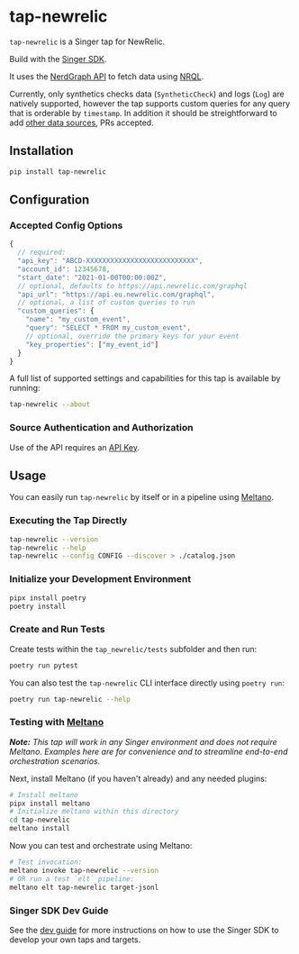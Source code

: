 # tap-newrelic

`tap-newrelic` is a Singer tap for NewRelic.

Build with the [Singer SDK](https://gitlab.com/meltano/singer-sdk).

It uses the [NerdGraph API](https://docs.newrelic.com/docs/apis/nerdgraph/get-started/introduction-new-relic-nerdgraph/) to fetch data using [NRQL](https://docs.newrelic.com/docs/query-your-data/nrql-new-relic-query-language/get-started/nrql-syntax-clauses-functions/).

Currently, only synthetics checks data (`SyntheticCheck`) and logs (`Log`) are natively supported, however the tap supports custom queries for any query that is orderable by `timestamp`. In addition it
should be streightforward to add [other data sources](https://docs.newrelic.com/docs/query-your-data/nrql-new-relic-query-language/get-started/introduction-nrql-new-relics-query-language/#what-you-can-query), PRs accepted.

## Installation

```bash
pip install tap-newrelic
```

## Configuration

### Accepted Config Options

```js
{
  // required:
  "api_key": "ABCD-XXXXXXXXXXXXXXXXXXXXXXXXXXX",
  "account_id": 12345678,
  "start_date": "2021-01-00T00:00:00Z",
  // optional, defaults to https://api.newrelic.com/graphql
  "api_url": "https://api.eu.newrelic.com/graphql",
  // optional, a list of custom queries to run
  "custom_queries": {
    "name": "my_custom_event",
    "query": "SELECT * FROM my_custom_event",
    // optional, override the primary keys for your event
    "key_properties": ["my_event_id"]
  }
}
```

A full list of supported settings and capabilities for this
tap is available by running:

```bash
tap-newrelic --about
```

### Source Authentication and Authorization

Use of the API requires an [API Key](https://docs.newrelic.com/docs/apis/nerdgraph/get-started/introduction-new-relic-nerdgraph/#explorer).

## Usage

You can easily run `tap-newrelic` by itself or in a pipeline using [Meltano](www.meltano.com).

### Executing the Tap Directly

```bash
tap-newrelic --version
tap-newrelic --help
tap-newrelic --config CONFIG --discover > ./catalog.json
```

### Initialize your Development Environment

```bash
pipx install poetry
poetry install
```

### Create and Run Tests

Create tests within the `tap_newrelic/tests` subfolder and
  then run:

```bash
poetry run pytest
```

You can also test the `tap-newrelic` CLI interface directly using `poetry run`:

```bash
poetry run tap-newrelic --help
```

### Testing with [Meltano](meltano.com)

_**Note:** This tap will work in any Singer environment and does not require Meltano.
Examples here are for convenience and to streamline end-to-end orchestration scenarios._

Next, install Meltano (if you haven't already) and any needed plugins:

```bash
# Install meltano
pipx install meltano
# Initialize meltano within this directory
cd tap-newrelic
meltano install
```

Now you can test and orchestrate using Meltano:

```bash
# Test invocation:
meltano invoke tap-newrelic --version
# OR run a test `elt` pipeline:
meltano elt tap-newrelic target-jsonl
```

### Singer SDK Dev Guide

See the [dev guide](https://gitlab.com/meltano/singer-sdk/-/blob/main/docs/dev_guide.md) for more instructions on how to use the Singer SDK to
develop your own taps and targets.
